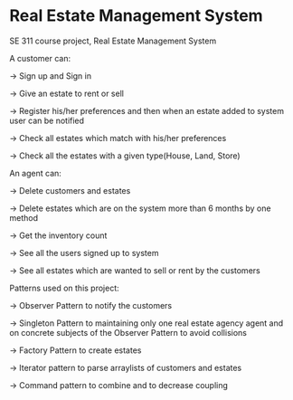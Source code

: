 # Real Estate Management System
SE 311 course project, Real Estate Management System

A customer can:

-> Sign up and Sign in

-> Give an estate to rent or sell

-> Register his/her preferences and then when an estate added to system user can be notified

-> Check all estates which match with his/her preferences

-> Check all the estates with a given type(House, Land, Store)


An agent can:

-> Delete customers and estates

-> Delete estates which are on the system more than 6 months by one method

-> Get the inventory count

-> See all the users signed up to system

-> See all estates which are wanted to sell or rent by the customers

                
Patterns used on this project:

-> Observer Pattern to notify the customers

-> Singleton Pattern to maintaining only one real estate agency agent and on concrete subjects of the Observer Pattern to avoid collisions

-> Factory Pattern to create estates

-> Iterator pattern to parse arraylists of customers and estates

-> Command pattern to combine and to decrease coupling
